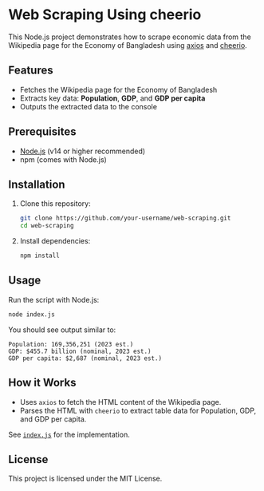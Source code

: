 # Web Scraping Using cheerio

This Node.js project demonstrates how to scrape economic data from the Wikipedia page for the Economy of Bangladesh using [axios](https://www.npmjs.com/package/axios) and [cheerio](https://www.npmjs.com/package/cheerio).

## Features

- Fetches the Wikipedia page for the Economy of Bangladesh
- Extracts key data: **Population**, **GDP**, and **GDP per capita**
- Outputs the extracted data to the console

## Prerequisites

- [Node.js](https://nodejs.org/) (v14 or higher recommended)
- npm (comes with Node.js)

## Installation

1. Clone this repository:
   ```sh
   git clone https://github.com/your-username/web-scraping.git
   cd web-scraping
   ```

2. Install dependencies:
   ```sh
   npm install
   ```

## Usage

Run the script with Node.js:

```sh
node index.js
```

You should see output similar to:

```
Population: 169,356,251 (2023 est.)
GDP: $455.7 billion (nominal, 2023 est.)
GDP per capita: $2,687 (nominal, 2023 est.)
```

## How it Works

- Uses `axios` to fetch the HTML content of the Wikipedia page.
- Parses the HTML with `cheerio` to extract table data for Population, GDP, and GDP per capita.

See [`index.js`](index.js) for the implementation.

## License

This project is licensed under the MIT License.
